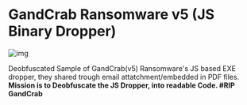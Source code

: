 # GandCrab Ransomware v5 (JS Binary Dropper) 
![img](https://www.2-viruses.com/wp-content/uploads/2018/09/gandcrab-ransomware-v5-2-viruses-768x384.jpg)

Deobfuscated Sample of GandCrab(v5) Ransomware's JS based EXE dropper, they shared trough email attatchment/embedded in PDF files.
**Mission is to Deobfuscate the JS Dropper, into readable Code. #RIP GandCrab**



